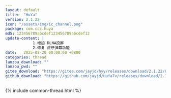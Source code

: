 ```yaml
---
layout: default
title:  "HuYa"
version: 2.1.22
icon: "/assets/img/ic_channel.png"
package: com.ccc.huya
md5: 123456789abcdef123456789abcdef12
update-content: |
            1.增加 DLNA投屏
            2.修复 虎牙弹幕功能
date:   2025-02-20 00:00:00 +0800
categories: thread
lanzou_download: ""
lanzou_pwd: ""
gitee_download: "https://gitee.com/jayjd/hyy/releases/download/2.1.22/HuYa-2.1.22-20250220.apk"
github_download: "https://github.com/jayjd/HuYaTv/releases/download/2.1.22/HuYa-2.1.22-20250220.apk"
---
```

{% include common-thread.html %}